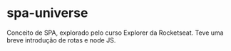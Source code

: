# spa-universe
Conceito de SPA, explorado pelo curso Explorer da Rocketseat. Teve uma breve introdução de rotas e node JS.
